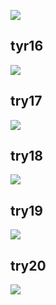
![](Ctrl+Alt+Vで画像貼り付け)

## tyr16

![](2022-02-09-18-21-56.png)

## try17

![](2022-02-09-18-22-15.png)

## try18

![](2022-02-09-18-22-25.png)

## try19

![](2022-02-09-18-22-38.png)

## try20

![](2022-02-09-18-22-52.png)
